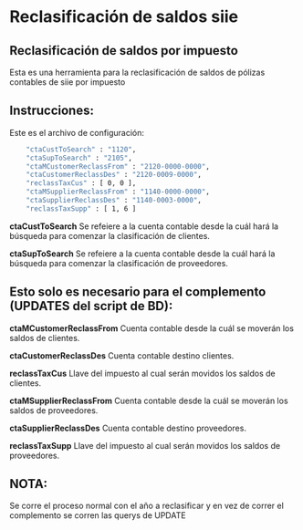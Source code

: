 # Reclasificación de saldos siie
## Reclasificación de saldos por impuesto

Esta es una herramienta para la reclasificación de saldos de pólizas contables 
de siie por impuesto

## Instrucciones:

Este es el archivo de configuración:

```sh
    "ctaCustToSearch" : "1120",
    "ctaSupToSearch" : "2105",
    "ctaMCustomerReclassFrom" : "2120-0000-0000",
    "ctaCustomerReclassDes" : "2120-0009-0000",
    "reclassTaxCus" : [ 0, 0 ],
    "ctaMSupplierReclassFrom" : "1140-0000-0000",
    "ctaSupplierReclassDes" : "1140-0003-0000",
    "reclassTaxSupp" : [ 1, 6 ]
```

**ctaCustToSearch** Se refeiere a la cuenta contable desde la cuál hará la
búsqueda para comenzar la clasificación de clientes.

**ctaSupToSearch** Se refeiere a la cuenta contable desde la cuál hará la
búsqueda para comenzar la clasificación de proveedores.

## Esto solo es necesario para el complemento (UPDATES del script de BD):

**ctaMCustomerReclassFrom** Cuenta contable desde la cuál se moverán los saldos de clientes.

**ctaCustomerReclassDes** Cuenta contable destino clientes.

**reclassTaxCus** Llave del impuesto al cual serán movidos los saldos de clientes.

**ctaMSupplierReclassFrom** Cuenta contable desde la cuál se moverán los saldos de proveedores.

**ctaSupplierReclassDes** Cuenta contable destino proveedores.

**reclassTaxSupp** Llave del impuesto al cual serán movidos los saldos de proveedores.

## **NOTA:**
Se corre el proceso normal con el año a reclasificar y en vez de correr 
el complemento se corren las querys de UPDATE